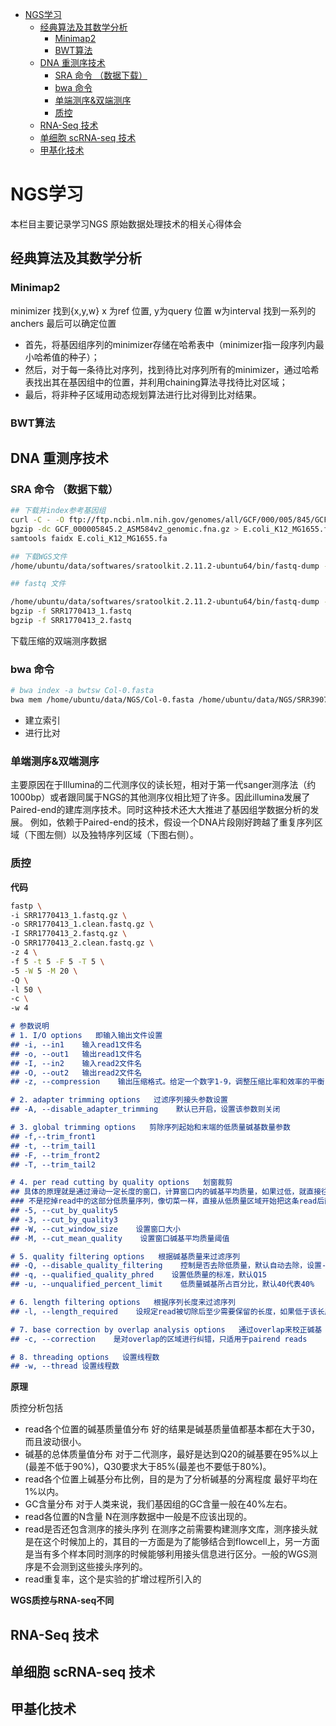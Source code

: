 - [NGS学习](#ngs%E5%AD%A6%E4%B9%A0)
  - [经典算法及其数学分析](#%E7%BB%8F%E5%85%B8%E7%AE%97%E6%B3%95%E5%8F%8A%E5%85%B6%E6%95%B0%E5%AD%A6%E5%88%86%E6%9E%90)
    - [Minimap2](#minimap2)
    - [BWT算法](#bwt%E7%AE%97%E6%B3%95)
  - [DNA 重测序技术](#dna-%E9%87%8D%E6%B5%8B%E5%BA%8F%E6%8A%80%E6%9C%AF)
    - [SRA 命令 （数据下载）](#sra-%E5%91%BD%E4%BB%A4-%E6%95%B0%E6%8D%AE%E4%B8%8B%E8%BD%BD)
    - [bwa 命令](#bwa-%E5%91%BD%E4%BB%A4)
    - [单端测序&双端测序](#%E5%8D%95%E7%AB%AF%E6%B5%8B%E5%BA%8F%E5%8F%8C%E7%AB%AF%E6%B5%8B%E5%BA%8F)
    - [质控](#%E8%B4%A8%E6%8E%A7)
  - [RNA-Seq 技术](#rna-seq-%E6%8A%80%E6%9C%AF)
  - [单细胞 scRNA-seq 技术](#%E5%8D%95%E7%BB%86%E8%83%9E-scrna-seq-%E6%8A%80%E6%9C%AF)
  - [甲基化技术](#%E7%94%B2%E5%9F%BA%E5%8C%96%E6%8A%80%E6%9C%AF)

# NGS学习

本栏目主要记录学习NGS 原始数据处理技术的相关心得体会

## 经典算法及其数学分析

### Minimap2

minimizer 找到{x,y,w} x 为ref 位置, y为query 位置 w为interval
找到一系列的anchers
最后可以确定位置

+ 首先，将基因组序列的minimizer存储在哈希表中（minimizer指一段序列内最小哈希值的种子）；
+ 然后，对于每一条待比对序列，找到待比对序列所有的minimizer，通过哈希表找出其在基因组中的位置，并利用chaining算法寻找待比对区域；
+ 最后，将非种子区域用动态规划算法进行比对得到比对结果。

### BWT算法

## DNA 重测序技术

### SRA 命令 （数据下载）

```bash
## 下载并index参考基因组
curl -C - -O ftp://ftp.ncbi.nlm.nih.gov/genomes/all/GCF/000/005/845/GCF_000005845.2_ASM584v2/GCF_000005845.2_ASM584v2_genomic.fna.gz
bgzip -dc GCF_000005845.2_ASM584v2_genomic.fna.gz > E.coli_K12_MG1655.fa
samtools faidx E.coli_K12_MG1655.fa

## 下载WGS文件
/home/ubuntu/data/softwares/sratoolkit.2.11.2-ubuntu64/bin/fastq-dump --split-files SRR1770413

## fastq 文件

/home/ubuntu/data/softwares/sratoolkit.2.11.2-ubuntu64/bin/fastq-dump --split-files SRR1770413
bgzip -f SRR1770413_1.fastq
bgzip -f SRR1770413_2.fastq
```

下载压缩的双端测序数据

### bwa 命令

```bash
# bwa index -a bwtsw Col-0.fasta
bwa mem /home/ubuntu/data/NGS/Col-0.fasta /home/ubuntu/data/NGS/SRR390728.fastq > /home/ubuntu/data/NGS/result/bwa_result.sam
```
+ 建立索引
+ 进行比对

### 单端测序&双端测序

主要原因在于Illumina的二代测序仪的读长短，相对于第一代sanger测序法（约1000bp）或者跟同属于NGS的其他测序仪相比短了许多。因此illumina发展了 Paired-end的建库测序技术。同时这种技术还大大推进了基因组学数据分析的发展。
例如，依赖于Paired-end的技术，假设一个DNA片段刚好跨越了重复序列区域（下图左侧）以及独特序列区域（下图右侧）。

### 质控

**代码**

```bash
fastp \
-i SRR1770413_1.fastq.gz \
-o SRR1770413_1.clean.fastq.gz \
-I SRR1770413_2.fastq.gz \
-O SRR1770413_2.clean.fastq.gz \
-z 4 \
-f 5 -t 5 -F 5 -T 5 \
-5 -W 5 -M 20 \
-Q \
-l 50 \
-c \
-w 4
```

```markdown
# 参数说明
# 1. I/O options   即输入输出文件设置
## -i, --in1    输入read1文件名  
## -o, --out1   输出read1文件名  
## -I, --in2    输入read2文件名  
## -O, --out2   输出read2文件名  
## -z, --compression    输出压缩格式。给定一个数字1-9，调整压缩比率和效率的平衡  

# 2. adapter trimming options   过滤序列接头参数设置  
## -A, --disable_adapter_trimming    默认已开启，设置该参数则关闭  

# 3. global trimming options   剪除序列起始和末端的低质量碱基数量参数  
## -f,--trim_front1  
## -t, --trim_tail1  
## -F, --trim_front2  
## -T, --trim_tail2  

# 4. per read cutting by quality options   划窗裁剪  
## 具体的原理就是通过滑动一定长度的窗口，计算窗口内的碱基平均质量，如果过低，就直接往后全部切除。  
### 不是挖掉read中的这部分低质量序列，像切菜一样，直接从低质量区域开始把这条read后面的所有其它碱基全！部！剁！掉！否则就是在人为改变实际的基因组序列情况。  
## -5, --cut_by_quality5  
## -3, --cut_by_quality3  
## -W, --cut_window_size    设置窗口大小  
## -M, --cut_mean_quality    设置窗口碱基平均质量阈值  

# 5. quality filtering options   根据碱基质量来过滤序列  
## -Q, --disable_quality_filtering    控制是否去除低质量，默认自动去除，设置-Q关闭  
## -q, --qualified_quality_phred    设置低质量的标准，默认Q15  
## -u, --unqualified_percent_limit    低质量碱基所占百分比，默认40代表40%  

# 6. length filtering options   根据序列长度来过滤序列  
## -l, --length_required    设规定read被切除后至少需要保留的长度，如果低于该长度，会被丢掉  

# 7. base correction by overlap analysis options   通过overlap来校正碱基  
## -c, --correction    是对overlap的区域进行纠错，只适用于pairend reads  

# 8. threading options   设置线程数  
## -w, --thread 设置线程数
```

**原理**

质控分析包括

+ read各个位置的碱基质量值分布
好的结果是碱基质量值都基本都在大于30，而且波动很小。
+ 碱基的总体质量值分布
对于二代测序，最好是达到Q20的碱基要在95%以上(最差不低于90%)，Q30要求大于85%(最差也不要低于80%)。
+ read各个位置上碱基分布比例，目的是为了分析碱基的分离程度
最好平均在1%以内。
+ GC含量分布
对于人类来说，我们基因组的GC含量一般在40%左右。
+ read各位置的N含量
N在测序数据中一般是不应该出现的。
+ read是否还包含测序的接头序列
在测序之前需要构建测序文库，测序接头就是在这个时候加上的，其目的一方面是为了能够结合到flowcell上，另一方面是当有多个样本同时测序的时候能够利用接头信息进行区分。一般的WGS测序是不会测到这些接头序列的。
+ read重复率，这个是实验的扩增过程所引入的

**WGS质控与RNA-seq不同**


## RNA-Seq 技术

## 单细胞 scRNA-seq 技术

## 甲基化技术